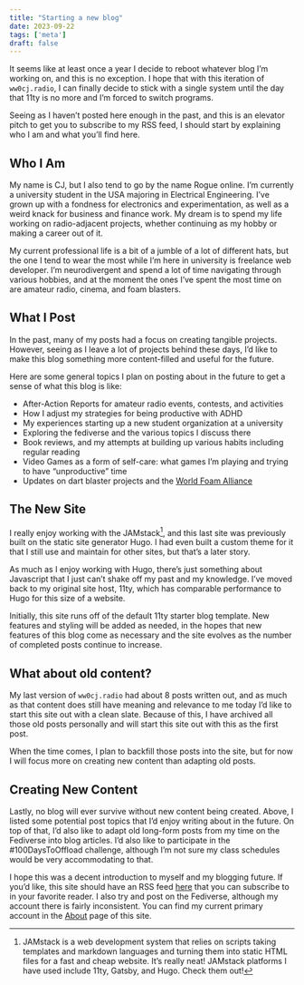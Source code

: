```yaml
---
title: "Starting a new blog"
date: 2023-09-22
tags: ['meta']
draft: false
---
```

It seems like at least once a year I decide to reboot whatever blog I’m working on, and this is no exception. I hope that with this iteration of `ww0cj.radio`, I can finally decide to stick with a single system until the day that 11ty is no more and I’m forced to switch programs.

Seeing as I haven’t posted here enough in the past, and this is an elevator pitch to get you to subscribe to my RSS feed, I should start by explaining who I am and what you’ll find here.

## Who I Am
My name is CJ, but I also tend to go by the name Rogue online. I’m currently a university student in the USA majoring in Electrical Engineering. I’ve grown up with a fondness for electronics and experimentation, as well as a weird knack for business and finance work. My dream is to spend my life working on radio-adjacent projects, whether continuing as my hobby or making a career out of it.

My current professional life is a bit of a jumble of a lot of different hats, but the one I tend to wear the most while I’m here in university is freelance web developer. I’m neurodivergent and spend a lot of time navigating through various hobbies, and at the moment the ones I’ve spent the most time on are amateur radio, cinema, and foam blasters.

## What I Post
In the past, many of my posts had a focus on creating tangible projects. However, seeing as I leave a lot of projects behind these days, I’d like to make this blog something more content-filled and useful for the future.

Here are some general topics I plan on posting about in the future to get a sense of what this blog is like:
* After-Action Reports for amateur radio events, contests, and activities
* How I adjust my strategies for being productive with ADHD
* My experiences starting up a new student organization at a university
* Exploring the fediverse and the various topics I discuss there
* Book reviews, and my attempts at building up various habits including regular reading
* Video Games as a form of self-care: what games I’m playing and trying to have “unproductive” time
* Updates on dart blaster projects and the [World Foam Alliance](https://worldfoamalliance.org)


## The New Site
I really enjoy working with the JAMstack[^1], and this last site was previously built on the static site generator Hugo. I had even built a custom theme for it that I still use and maintain for other sites, but that’s a later story.

As much as I enjoy working with Hugo, there’s just something about Javascript that I just can’t shake off my past and my knowledge. I’ve moved back to my original site host, 11ty, which has comparable performance to Hugo for this size of a website.

Initially, this site runs off of the default 11ty starter blog template. New features and styling will be added as needed, in the hopes that new features of this blog come as necessary and the site evolves as the number of completed posts continue to increase.

## What about old content?

My last version of `ww0cj.radio` had about 8 posts written out, and as much as that content does still have meaning and relevance to me today I’d like to start this site out with a clean slate. Because of this, I have archived all those old posts personally and will start this site out with this as the first post.

When the time comes, I plan to backfill those posts into the site, but for now I will focus more on creating new content than adapting old posts.

## Creating New Content

Lastly, no blog will ever survive without new content being created. Above, I listed some potential post topics that I’d enjoy writing about in the future. On top of that, I’d also like to adapt old long-form posts from my time on the Fediverse into blog articles. I’d also like to participate in the \#100DaysToOffload challenge, although I’m not sure my class schedules would be very accommodating to that.

I hope this was a decent introduction to myself and my blogging future. If you’d like, this site should have an RSS feed [here](https://ww0cj.radio/feed/feed.xml) that you can subscribe to in your favorite reader. I also try and post on the Fediverse, although my account there is fairly inconsistent. You can find my current primary account in the [About](https://ww0cj.radio/about) page of this site.

[^1]: JAMstack is a web development system that relies on scripts taking templates and markdown languages and turning them into static HTML files for a fast and cheap website. It’s really neat! JAMstack platforms I have used include 11ty, Gatsby, and Hugo. Check them out!


